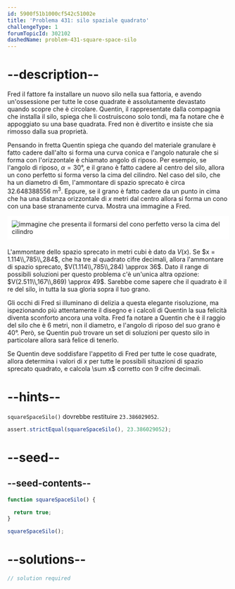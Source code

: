 ```yaml
---
id: 5900f51b1000cf542c51002e
title: 'Problema 431: silo spaziale quadrato'
challengeType: 1
forumTopicId: 302102
dashedName: problem-431-square-space-silo
---
```


# --description--

Fred il fattore fa installare un nuovo silo nella sua fattoria, e avendo un'ossessione per tutte le cose quadrate è assolutamente devastato quando scopre che è circolare. Quentin, il rappresentate dalla compagnia che installa il silo, spiega che li costruiscono solo tondi, ma fa notare che è appoggiato su una base quadrata. Fred non è divertito e insiste che sia rimosso dalla sua proprietà.

Pensando in fretta Quentin spiega che quando del materiale granulare è fatto cadere dall'alto si forma una curva conica e l'angolo naturale che si forma con l'orizzontale è chiamato angolo di riposo. Per esempio, se l'angolo di riposo, $\alpha = 30°$, e il grano è fatto cadere al centro del silo, allora un cono perfetto si forma verso la cima del cilindro. Nel caso del silo, che ha un diametro di 6m, l'ammontare di spazio sprecato è circa 32.648388556 m<sup>3</sup>. Eppure, se il grano è fatto cadere da un punto in cima che ha una distanza orizzontale di $x$ metri dal centro allora si forma un cono con una base stranamente curva. Mostra una immagine a Fred.

<img alt="immagine che presenta il formarsi del cono perfetto verso la cima del cilindro" src="https://cdn.freecodecamp.org/curriculum/project-euler/square-space-silo.png" style="background-color: white; padding: 10px; display: block; margin-right: auto; margin-left: auto; margin-bottom: 1.2rem;" />

L'ammontare dello spazio sprecato in metri cubi è dato da $V(x)$. Se $x = 1.114\\,785\\,284$, che ha tre al quadrato cifre decimali, allora l'ammontare di spazio sprecato, $V(1.114\\,785\\,284) \approx 36$. Dato il range di possibili soluzioni per questo problema c'è un'unica altra opzione: $V(2.511\\,167\\,869) \approx 49$. Sarebbe come sapere che il quadrato è il re del silo, in tutta la sua gloria sopra il tuo grano.

Gli occhi di Fred si illuminano di delizia a questa elegante risoluzione, ma ispezionando più attentamente il disegno e i calcoli di Quentin la sua felicità diventa sconforto ancora una volta. Fred fa notare a Quentin che è il raggio del silo che è 6 metri, non il diametro, e l'angolo di riposo del suo grano è 40°. Però, se Quentin può trovare un set di soluzioni per questo silo in particolare allora sarà felice di tenerlo.

Se Quentin deve soddisfare l'appetito di Fred per tutte le cose quadrate, allora determina i valori di $x$ per tutte le possibili situazioni di spazio sprecato quadrato, e calcola \sum x$ corretto con 9 cifre decimali.

# --hints--

`squareSpaceSilo()` dovrebbe restituire `23.386029052`.

```js
assert.strictEqual(squareSpaceSilo(), 23.386029052);
```

# --seed--

## --seed-contents--

```js
function squareSpaceSilo() {

  return true;
}

squareSpaceSilo();
```

# --solutions--

```js
// solution required
```
